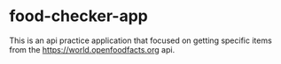 # food-checker-app
This is an api practice application that focused on getting specific items from the https://world.openfoodfacts.org api. 

